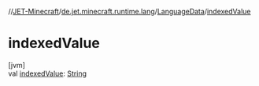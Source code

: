 //[JET-Minecraft](../../../index.md)/[de.jet.minecraft.runtime.lang](../index.md)/[LanguageData](index.md)/[indexedValue](indexed-value.md)

# indexedValue

[jvm]\
val [indexedValue](indexed-value.md): [String](https://kotlinlang.org/api/latest/jvm/stdlib/kotlin/-string/index.html)
